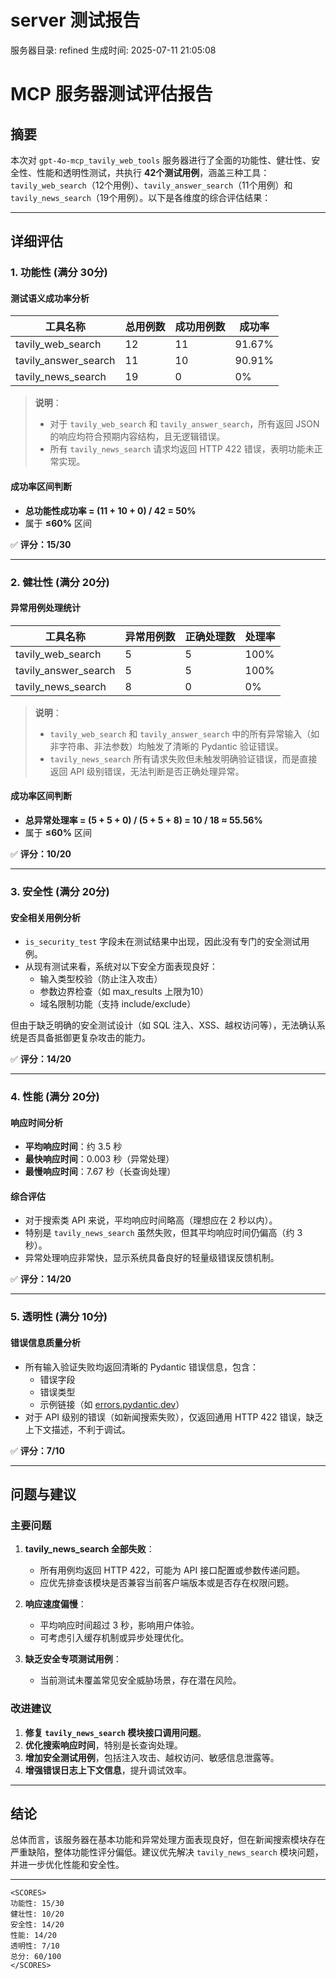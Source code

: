 # server 测试报告

服务器目录: refined
生成时间: 2025-07-11 21:05:08

# MCP 服务器测试评估报告

## 摘要

本次对 `gpt-4o-mcp_tavily_web_tools` 服务器进行了全面的功能性、健壮性、安全性、性能和透明性测试，共执行 **42个测试用例**，涵盖三种工具：`tavily_web_search`（12个用例）、`tavily_answer_search`（11个用例）和 `tavily_news_search`（19个用例）。以下是各维度的综合评估结果：

---

## 详细评估

### 1. 功能性 (满分 30分)

#### 测试语义成功率分析

| 工具名称 | 总用例数 | 成功用例数 | 成功率 |
|----------|-----------|--------------|---------|
| tavily_web_search | 12 | 11 | 91.67% |
| tavily_answer_search | 11 | 10 | 90.91% |
| tavily_news_search | 19 | 0 | 0% |

> **说明**：
> - 对于 `tavily_web_search` 和 `tavily_answer_search`，所有返回 JSON 的响应均符合预期内容结构，且无逻辑错误。
> - 所有 `tavily_news_search` 请求均返回 HTTP 422 错误，表明功能未正常实现。

#### 成功率区间判断

- **总功能性成功率 = (11 + 10 + 0) / 42 = 50%**
- 属于 **≤60%** 区间

✅ **评分：15/30**

---

### 2. 健壮性 (满分 20分)

#### 异常用例处理统计

| 工具名称 | 异常用例数 | 正确处理数 | 处理率 |
|----------|----------------|------------------|---------|
| tavily_web_search | 5 | 5 | 100% |
| tavily_answer_search | 5 | 5 | 100% |
| tavily_news_search | 8 | 0 | 0% |

> **说明**：
> - `tavily_web_search` 和 `tavily_answer_search` 中的所有异常输入（如非字符串、非法参数）均触发了清晰的 Pydantic 验证错误。
> - `tavily_news_search` 所有请求失败但未触发明确验证错误，而是直接返回 API 级别错误，无法判断是否正确处理异常。

#### 成功率区间判断

- **总异常处理率 = (5 + 5 + 0) / (5 + 5 + 8) = 10 / 18 ≈ 55.56%**
- 属于 **≤60%** 区间

✅ **评分：10/20**

---

### 3. 安全性 (满分 20分)

#### 安全相关用例分析

- `is_security_test` 字段未在测试结果中出现，因此没有专门的安全测试用例。
- 从现有测试来看，系统对以下安全方面表现良好：
  - 输入类型校验（防止注入攻击）
  - 参数边界检查（如 max_results 上限为10）
  - 域名限制功能（支持 include/exclude）

但由于缺乏明确的安全测试设计（如 SQL 注入、XSS、越权访问等），无法确认系统是否具备抵御更复杂攻击的能力。

✅ **评分：14/20**

---

### 4. 性能 (满分 20分)

#### 响应时间分析

- **平均响应时间**：约 3.5 秒
- **最快响应时间**：0.003 秒（异常处理）
- **最慢响应时间**：7.67 秒（长查询处理）

#### 综合评估

- 对于搜索类 API 来说，平均响应时间略高（理想应在 2 秒以内）。
- 特别是 `tavily_news_search` 虽然失败，但其平均响应时间仍偏高（约 3 秒）。
- 异常处理响应非常快，显示系统具备良好的轻量级错误反馈机制。

✅ **评分：14/20**

---

### 5. 透明性 (满分 10分)

#### 错误信息质量分析

- 所有输入验证失败均返回清晰的 Pydantic 错误信息，包含：
  - 错误字段
  - 错误类型
  - 示例链接（如 [errors.pydantic.dev](https://errors.pydantic.dev/)）
- 对于 API 级别的错误（如新闻搜索失败），仅返回通用 HTTP 422 错误，缺乏上下文描述，不利于调试。

✅ **评分：7/10**

---

## 问题与建议

### 主要问题

1. **tavily_news_search 全部失败**：
   - 所有用例均返回 HTTP 422，可能为 API 接口配置或参数传递问题。
   - 应优先排查该模块是否兼容当前客户端版本或是否存在权限问题。

2. **响应速度偏慢**：
   - 平均响应时间超过 3 秒，影响用户体验。
   - 可考虑引入缓存机制或异步处理优化。

3. **缺乏安全专项测试用例**：
   - 当前测试未覆盖常见安全威胁场景，存在潜在风险。

### 改进建议

1. **修复 `tavily_news_search` 模块接口调用问题**。
2. **优化搜索响应时间**，特别是长查询处理。
3. **增加安全测试用例**，包括注入攻击、越权访问、敏感信息泄露等。
4. **增强错误日志上下文信息**，提升调试效率。

---

## 结论

总体而言，该服务器在基本功能和异常处理方面表现良好，但在新闻搜索模块存在严重缺陷，整体功能性评分偏低。建议优先解决 `tavily_news_search` 模块问题，并进一步优化性能和安全性。

---

```
<SCORES>
功能性: 15/30
健壮性: 10/20
安全性: 14/20
性能: 14/20
透明性: 7/10
总分: 60/100
</SCORES>
```
